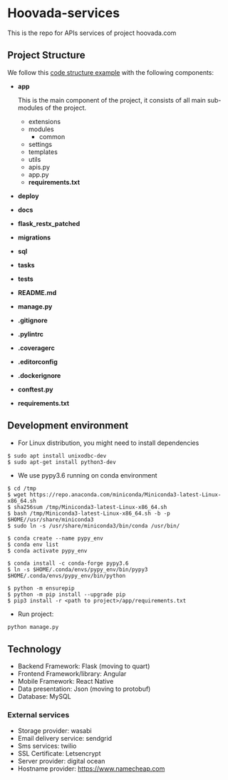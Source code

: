 # **Hoovada-services**

This is the repo for APIs services of project hoovada.com

Project Structure
---

We follow this [code structure example](https://github.com/frol/flask-restplus-server-example) with the following components:

- __app__
    
    This is the main component of the project, it consists of all main sub-modules of the project. 
    - extensions
    - modules
        - common
    - settings
    - templates
    - utils
    - apis.py
    - app.py
    - __requirements.txt__
- __deploy__
- __docs__
- __flask_restx_patched__
- __migrations__
- __sql__
- __tasks__
- __tests__
- __README.md__
- __manage.py__
- __.gitignore__
- __.pylintrc__
- __.coveragerc__
- __.editorconfig__
- __.dockerignore__
- __conftest.py__
- __requirements.txt__

Development environment
---

- For Linux distribution, you might need to install dependencies
```
$ sudo apt install unixodbc-dev
$ sudo apt-get install python3-dev
```

- We use pypy3.6 running on conda environment

```
$ cd /tmp
$ wget https://repo.anaconda.com/miniconda/Miniconda3-latest-Linux-x86_64.sh
$ sha256sum /tmp/Miniconda3-latest-Linux-x86_64.sh 
$ bash /tmp/Miniconda3-latest-Linux-x86_64.sh -b -p $HOME//usr/share/miniconda3
$ sudo ln -s /usr/share/miniconda3/bin/conda /usr/bin/

$ conda create --name pypy_env
$ conda env list
$ conda activate pypy_env

$ conda install -c conda-forge pypy3.6
$ ln -s $HOME/.conda/envs/pypy_env/bin/pypy3 $HOME/.conda/envs/pypy_env/bin/python

$ python -m ensurepip
$ python -m pip install --upgrade pip
$ pip3 install -r <path to project>/app/requirements.txt
```

- Run project:
```bash
python manage.py
```

Technology
---

- Backend Framework: Flask (moving to quart)
- Frontend Framework/library: Angular
- Mobile Framework: React Native
- Data presentation: Json (moving to protobuf)
- Database: MySQL

### External services
- Storage provider: wasabi
- Email delivery service: sendgrid
- Sms services: twilio
- SSL Certificate: Letsencrypt
- Server provider: digital ocean
- Hostname provider: https://www.namecheap.com 



